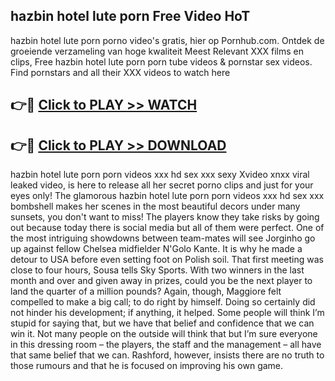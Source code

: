 ## hazbin hotel lute porn Free Video HoT 

hazbin hotel lute porn porno video's gratis, hier op Pornhub.com. Ontdek de groeiende verzameling van hoge kwaliteit Meest Relevant XXX films en clips,
Free hazbin hotel lute porn porn tube videos & pornstar sex videos. Find pornstars and all their XXX videos to watch here


## 👉🔴 [Click to PLAY >> WATCH](http://us.freeplayer.one?title=hazbin_hotel_lute_porn&ref=16D)

## 👉🔴 [Click to PLAY >> DOWNLOAD](http://us.freeplayer.one?title=hazbin_hotel_lute_porn&ref=16D)


hazbin hotel lute porn porn videos xxx hd sex xxx sexy Xvideo xnxx viral leaked video, is here to release all her secret porno clips and just for your eyes only! The glamorous hazbin hotel lute porn porn videos xxx hd sex xxx bombshell makes her scenes in the most beautiful decors under many sunsets, you don't want to miss! The players know they take risks by going out because today there is social media but all of them were perfect. One of the most intriguing showdowns between team-mates will see Jorginho go up against fellow Chelsea midfielder N'Golo Kante. It is why he made a detour to USA before even setting foot on Polish soil. That first meeting was close to four hours, Sousa tells Sky Sports. With two winners in the last month and over and given away in prizes, could you be the next player to land the quarter of a million pounds? Again, though, Maggiore felt compelled to make a big call; to do right by himself. Doing so certainly did not hinder his development; if anything, it helped. Some people will think I’m stupid for saying that, but we have that belief and confidence that we can win it. Not many people on the outside will think that but I’m sure everyone in this dressing room – the players, the staff and the management – all have that same belief that we can. Rashford, however, insists there are no truth to those rumours and that he is focused on improving his own game.